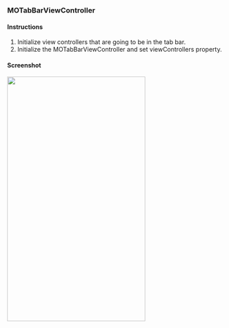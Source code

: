 ### MOTabBarViewController

#### Instructions

1. Initialize view controllers that are going to be in the tab bar.
2. Initialize the MOTabBarViewController and set viewControllers property.

#### Screenshot

<img src="http://i.imgur.com/cO6DD7C.png" width="320" height="568">

